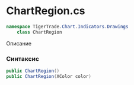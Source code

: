 
# ChartRegion.cs
```csharp
namespace TigerTrade.Chart.Indicators.Drawings  
    class ChartRegion
```

Описание

### Синтаксис
```csharp
public ChartRegion()
public ChartRegion(XColor color)
```
